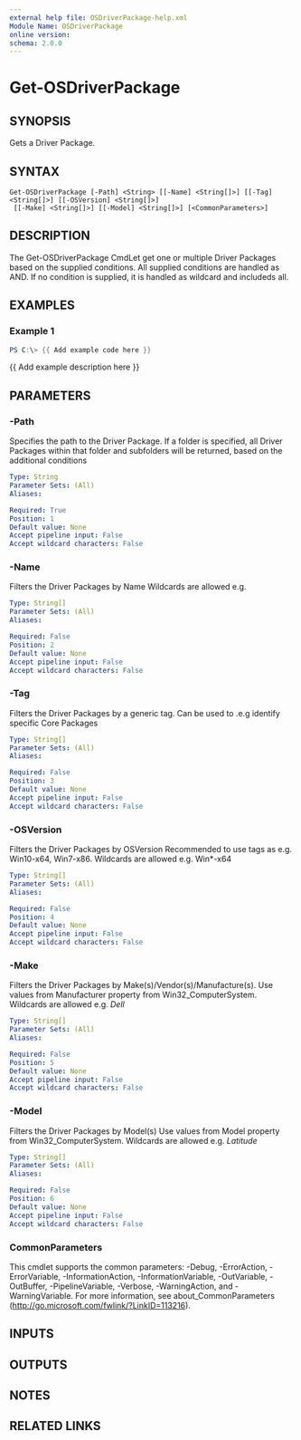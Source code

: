 ```yaml
---
external help file: OSDriverPackage-help.xml
Module Name: OSDriverPackage
online version:
schema: 2.0.0
---
```


# Get-OSDriverPackage

## SYNOPSIS
Gets a Driver Package.

## SYNTAX

```
Get-OSDriverPackage [-Path] <String> [[-Name] <String[]>] [[-Tag] <String[]>] [[-OSVersion] <String[]>]
 [[-Make] <String[]>] [[-Model] <String[]>] [<CommonParameters>]
```

## DESCRIPTION
The Get-OSDriverPackage CmdLet get one or multiple Driver Packages based on the supplied conditions.
All supplied conditions are handled as AND.
If no condition is supplied, it is handled as wildcard and
includeds all.

## EXAMPLES

### Example 1
```powershell
PS C:\> {{ Add example code here }}
```

{{ Add example description here }}

## PARAMETERS

### -Path
Specifies the path to the Driver Package.
If a folder is specified, all Driver Packages within that folder and subfolders
will be returned, based on the additional conditions

```yaml
Type: String
Parameter Sets: (All)
Aliases:

Required: True
Position: 1
Default value: None
Accept pipeline input: False
Accept wildcard characters: False
```

### -Name
Filters the Driver Packages by Name
Wildcards are allowed e.g.

```yaml
Type: String[]
Parameter Sets: (All)
Aliases:

Required: False
Position: 2
Default value: None
Accept pipeline input: False
Accept wildcard characters: False
```

### -Tag
Filters the Driver Packages by a generic tag.
Can be used to .e.g identify specific Core Packages

```yaml
Type: String[]
Parameter Sets: (All)
Aliases:

Required: False
Position: 3
Default value: None
Accept pipeline input: False
Accept wildcard characters: False
```

### -OSVersion
Filters the Driver Packages by OSVersion
Recommended to use tags as e.g.
Win10-x64, Win7-x86.
Wildcards are allowed e.g.
Win*-x64

```yaml
Type: String[]
Parameter Sets: (All)
Aliases:

Required: False
Position: 4
Default value: None
Accept pipeline input: False
Accept wildcard characters: False
```

### -Make
Filters the Driver Packages by Make(s)/Vendor(s)/Manufacture(s).
Use values from Manufacturer property from Win32_ComputerSystem.
Wildcards are allowed e.g.
*Dell*

```yaml
Type: String[]
Parameter Sets: (All)
Aliases:

Required: False
Position: 5
Default value: None
Accept pipeline input: False
Accept wildcard characters: False
```

### -Model
Filters the Driver Packages by Model(s)
Use values from Model property from Win32_ComputerSystem.
Wildcards are allowed e.g.
*Latitude*

```yaml
Type: String[]
Parameter Sets: (All)
Aliases:

Required: False
Position: 6
Default value: None
Accept pipeline input: False
Accept wildcard characters: False
```

### CommonParameters
This cmdlet supports the common parameters: -Debug, -ErrorAction, -ErrorVariable, -InformationAction, -InformationVariable, -OutVariable, -OutBuffer, -PipelineVariable, -Verbose, -WarningAction, and -WarningVariable.
For more information, see about_CommonParameters (http://go.microsoft.com/fwlink/?LinkID=113216).

## INPUTS

## OUTPUTS

## NOTES

## RELATED LINKS
